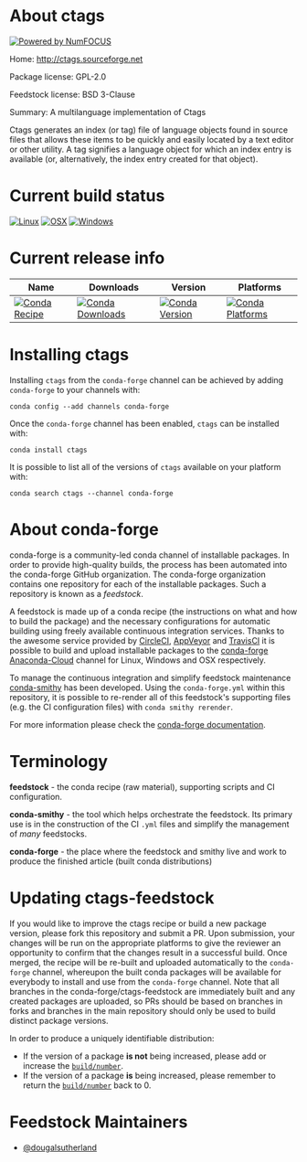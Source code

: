 About ctags
===========

[![Powered by NumFOCUS](https://img.shields.io/badge/powered%20by-NumFOCUS-orange.svg?style=flat&colorA=E1523D&colorB=007D8A)](http://numfocus.org)

Home: http://ctags.sourceforge.net

Package license: GPL-2.0

Feedstock license: BSD 3-Clause

Summary: A multilanguage implementation of Ctags

Ctags generates an index (or tag) file of language objects found in
source files that allows these items to be quickly and easily located by
a text editor or other utility. A tag signifies a language object for which
an index entry is available (or, alternatively, the index entry created
for that object).


Current build status
====================

[![Linux](https://img.shields.io/circleci/project/github/conda-forge/ctags-feedstock/master.svg?label=Linux)](https://circleci.com/gh/conda-forge/ctags-feedstock)
[![OSX](https://img.shields.io/travis/conda-forge/ctags-feedstock/master.svg?label=macOS)](https://travis-ci.org/conda-forge/ctags-feedstock)
[![Windows](https://img.shields.io/appveyor/ci/conda-forge/ctags-feedstock/master.svg?label=Windows)](https://ci.appveyor.com/project/conda-forge/ctags-feedstock/branch/master)

Current release info
====================

| Name | Downloads | Version | Platforms |
| --- | --- | --- | --- |
| [![Conda Recipe](https://img.shields.io/badge/recipe-ctags-green.svg)](https://anaconda.org/conda-forge/ctags) | [![Conda Downloads](https://img.shields.io/conda/dn/conda-forge/ctags.svg)](https://anaconda.org/conda-forge/ctags) | [![Conda Version](https://img.shields.io/conda/vn/conda-forge/ctags.svg)](https://anaconda.org/conda-forge/ctags) | [![Conda Platforms](https://img.shields.io/conda/pn/conda-forge/ctags.svg)](https://anaconda.org/conda-forge/ctags) |

Installing ctags
================

Installing `ctags` from the `conda-forge` channel can be achieved by adding `conda-forge` to your channels with:

```
conda config --add channels conda-forge
```

Once the `conda-forge` channel has been enabled, `ctags` can be installed with:

```
conda install ctags
```

It is possible to list all of the versions of `ctags` available on your platform with:

```
conda search ctags --channel conda-forge
```


About conda-forge
=================

conda-forge is a community-led conda channel of installable packages.
In order to provide high-quality builds, the process has been automated into the
conda-forge GitHub organization. The conda-forge organization contains one repository
for each of the installable packages. Such a repository is known as a *feedstock*.

A feedstock is made up of a conda recipe (the instructions on what and how to build
the package) and the necessary configurations for automatic building using freely
available continuous integration services. Thanks to the awesome service provided by
[CircleCI](https://circleci.com/), [AppVeyor](https://www.appveyor.com/)
and [TravisCI](https://travis-ci.org/) it is possible to build and upload installable
packages to the [conda-forge](https://anaconda.org/conda-forge)
[Anaconda-Cloud](https://anaconda.org/) channel for Linux, Windows and OSX respectively.

To manage the continuous integration and simplify feedstock maintenance
[conda-smithy](https://github.com/conda-forge/conda-smithy) has been developed.
Using the ``conda-forge.yml`` within this repository, it is possible to re-render all of
this feedstock's supporting files (e.g. the CI configuration files) with ``conda smithy rerender``.

For more information please check the [conda-forge documentation](https://conda-forge.org/docs/).

Terminology
===========

**feedstock** - the conda recipe (raw material), supporting scripts and CI configuration.

**conda-smithy** - the tool which helps orchestrate the feedstock.
                   Its primary use is in the construction of the CI ``.yml`` files
                   and simplify the management of *many* feedstocks.

**conda-forge** - the place where the feedstock and smithy live and work to
                  produce the finished article (built conda distributions)


Updating ctags-feedstock
========================

If you would like to improve the ctags recipe or build a new
package version, please fork this repository and submit a PR. Upon submission,
your changes will be run on the appropriate platforms to give the reviewer an
opportunity to confirm that the changes result in a successful build. Once
merged, the recipe will be re-built and uploaded automatically to the
`conda-forge` channel, whereupon the built conda packages will be available for
everybody to install and use from the `conda-forge` channel.
Note that all branches in the conda-forge/ctags-feedstock are
immediately built and any created packages are uploaded, so PRs should be based
on branches in forks and branches in the main repository should only be used to
build distinct package versions.

In order to produce a uniquely identifiable distribution:
 * If the version of a package **is not** being increased, please add or increase
   the [``build/number``](https://conda.io/docs/user-guide/tasks/build-packages/define-metadata.html#build-number-and-string).
 * If the version of a package **is** being increased, please remember to return
   the [``build/number``](https://conda.io/docs/user-guide/tasks/build-packages/define-metadata.html#build-number-and-string)
   back to 0.

Feedstock Maintainers
=====================

* [@dougalsutherland](https://github.com/dougalsutherland/)


